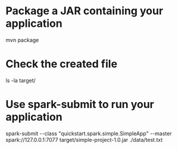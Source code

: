 # Package a JAR containing your application
mvn package

# Check the created file
ls -la target/

# Use spark-submit to run your application
spark-submit --class "quickstart.spark.simple.SimpleApp" --master spark://127.0.0.1:7077 target/simple-project-1.0.jar ./data/test.txt